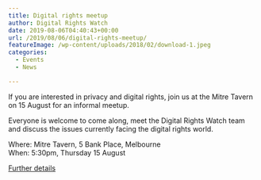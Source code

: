 ```yaml
---
title: Digital rights meetup
author: Digital Rights Watch
date: 2019-08-06T04:40:43+00:00
url: /2019/08/06/digital-rights-meetup/
featureImage: /wp-content/uploads/2018/02/download-1.jpeg
categories:
  - Events
  - News

---
```

 

If you are interested in privacy and digital rights, join us at the Mitre Tavern on 15 August for an informal meetup. 

Everyone is welcome to come along, meet the Digital Rights Watch team and discuss the issues currently facing the digital rights world.

Where: Mitre Tavern, 5 Bank Place, Melbourne  
When: 5:30pm, Thursday 15 August

[Further details][1]

 [1]: https://www.eventbrite.com.au/e/digital-rights-watch-meetup-tickets-67945441645